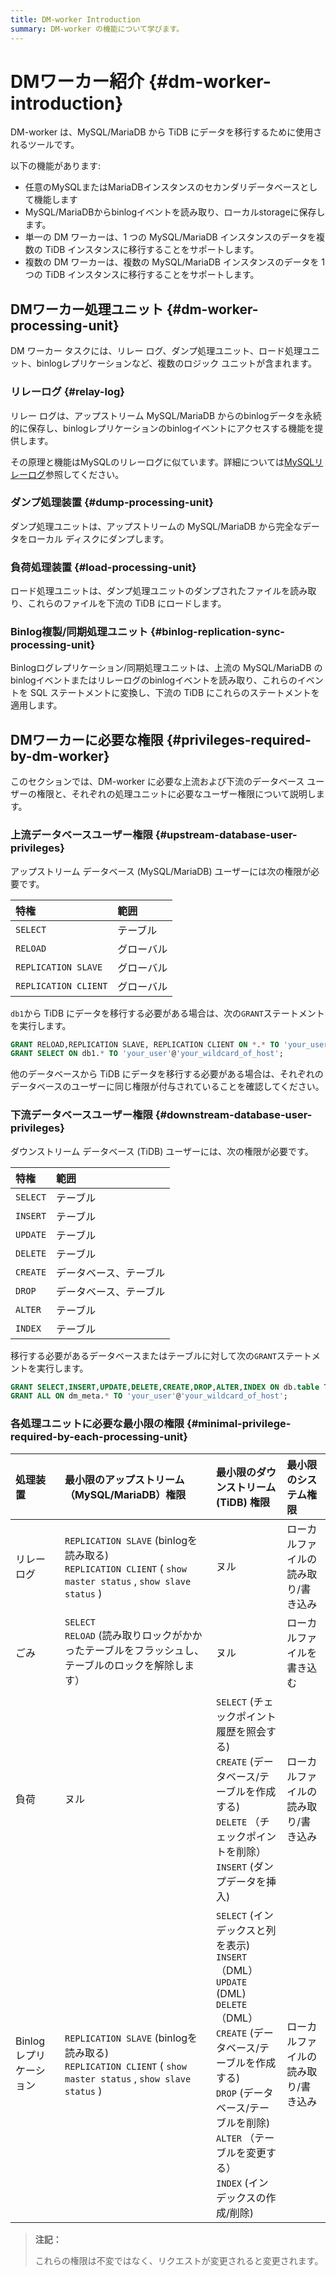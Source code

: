 ```yaml
---
title: DM-worker Introduction
summary: DM-worker の機能について学びます。
---
```


# DMワーカー紹介 {#dm-worker-introduction}

DM-worker は、MySQL/MariaDB から TiDB にデータを移行するために使用されるツールです。

以下の機能があります:

-   任意のMySQLまたはMariaDBインスタンスのセカンダリデータベースとして機能します
-   MySQL/MariaDBからbinlogイベントを読み取り、ローカルstorageに保存します。
-   単一の DM ワーカーは、1 つの MySQL/MariaDB インスタンスのデータを複数の TiDB インスタンスに移行することをサポートします。
-   複数の DM ワーカーは、複数の MySQL/MariaDB インスタンスのデータを 1 つの TiDB インスタンスに移行することをサポートします。

## DMワーカー処理ユニット {#dm-worker-processing-unit}

DM ワーカー タスクには、リレー ログ、ダンプ処理ユニット、ロード処理ユニット、binlogレプリケーションなど、複数のロジック ユニットが含まれます。

### リレーログ {#relay-log}

リレー ログは、アップストリーム MySQL/MariaDB からのbinlogデータを永続的に保存し、binlogレプリケーションのbinlogイベントにアクセスする機能を提供します。

その原理と機能はMySQLのリレーログに似ています。詳細については[MySQLリレーログ](https://dev.mysql.com/doc/refman/8.0/en/replica-logs-relaylog.html)参照してください。

### ダンプ処理装置 {#dump-processing-unit}

ダンプ処理ユニットは、アップストリームの MySQL/MariaDB から完全なデータをローカル ディスクにダンプします。

### 負荷処理装置 {#load-processing-unit}

ロード処理ユニットは、ダンプ処理ユニットのダンプされたファイルを読み取り、これらのファイルを下流の TiDB にロードします。

### Binlog複製/同期処理ユニット {#binlog-replication-sync-processing-unit}

Binlogログレプリケーション/同期処理ユニットは、上流の MySQL/MariaDB のbinlogイベントまたはリレーログのbinlogイベントを読み取り、これらのイベントを SQL ステートメントに変換し、下流の TiDB にこれらのステートメントを適用します。

## DMワーカーに必要な権限 {#privileges-required-by-dm-worker}

このセクションでは、DM-worker に必要な上流および下流のデータベース ユーザーの権限と、それぞれの処理ユニットに必要なユーザー権限について説明します。

### 上流データベースユーザー権限 {#upstream-database-user-privileges}

アップストリーム データベース (MySQL/MariaDB) ユーザーには次の権限が必要です。

| 特権                   | 範囲    |
| :------------------- | :---- |
| `SELECT`             | テーブル  |
| `RELOAD`             | グローバル |
| `REPLICATION SLAVE`  | グローバル |
| `REPLICATION CLIENT` | グローバル |

`db1`から TiDB にデータを移行する必要がある場合は、次の`GRANT`ステートメントを実行します。

```sql
GRANT RELOAD,REPLICATION SLAVE, REPLICATION CLIENT ON *.* TO 'your_user'@'your_wildcard_of_host';
GRANT SELECT ON db1.* TO 'your_user'@'your_wildcard_of_host';
```

他のデータベースから TiDB にデータを移行する必要がある場合は、それぞれのデータベースのユーザーに同じ権限が付与されていることを確認してください。

### 下流データベースユーザー権限 {#downstream-database-user-privileges}

ダウンストリーム データベース (TiDB) ユーザーには、次の権限が必要です。

| 特権       | 範囲          |
| :------- | :---------- |
| `SELECT` | テーブル        |
| `INSERT` | テーブル        |
| `UPDATE` | テーブル        |
| `DELETE` | テーブル        |
| `CREATE` | データベース、テーブル |
| `DROP`   | データベース、テーブル |
| `ALTER`  | テーブル        |
| `INDEX`  | テーブル        |

移行する必要があるデータベースまたはテーブルに対して次の`GRANT`ステートメントを実行します。

```sql
GRANT SELECT,INSERT,UPDATE,DELETE,CREATE,DROP,ALTER,INDEX ON db.table TO 'your_user'@'your_wildcard_of_host';
GRANT ALL ON dm_meta.* TO 'your_user'@'your_wildcard_of_host';
```

### 各処理ユニットに必要な最小限の権限 {#minimal-privilege-required-by-each-processing-unit}

| 処理装置           | 最小限のアップストリーム（MySQL/MariaDB）権限                                                                              | 最小限のダウンストリーム (TiDB) 権限                                                                                                                                                                                | 最小限のシステム権限         |
| :------------- | :--------------------------------------------------------------------------------------------------------- | :---------------------------------------------------------------------------------------------------------------------------------------------------------------------------------------------------- | :----------------- |
| リレーログ          | `REPLICATION SLAVE` (binlogを読み取る)<br/> `REPLICATION CLIENT` ( `show master status` , `show slave status` ) | ヌル                                                                                                                                                                                                    | ローカルファイルの読み取り/書き込み |
| ごみ             | `SELECT`<br/> `RELOAD` (読み取りロックがかかったテーブルをフラッシュし、テーブルのロックを解除します）                                            | ヌル                                                                                                                                                                                                    | ローカルファイルを書き込む      |
| 負荷             | ヌル                                                                                                         | `SELECT` (チェックポイント履歴を照会する)<br/> `CREATE` (データベース/テーブルを作成する)<br/> `DELETE` （チェックポイントを削除）<br/> `INSERT` (ダンプデータを挿入)                                                                                     | ローカルファイルの読み取り/書き込み |
| Binlogレプリケーション | `REPLICATION SLAVE` (binlogを読み取る)<br/> `REPLICATION CLIENT` ( `show master status` , `show slave status` ) | `SELECT` (インデックスと列を表示)<br/> `INSERT` （DML）<br/> `UPDATE` (DML)<br/> `DELETE` （DML）<br/> `CREATE` (データベース/テーブルを作成する)<br/> `DROP` (データベース/テーブルを削除)<br/> `ALTER` （テーブルを変更する）<br/> `INDEX` (インデックスの作成/削除) | ローカルファイルの読み取り/書き込み |

> **注記：**
>
> これらの権限は不変ではなく、リクエストが変更されると変更されます。
